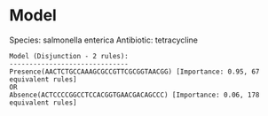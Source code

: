 
# Model

Species: salmonella enterica
Antibiotic: tetracycline

```
Model (Disjunction - 2 rules):
------------------------------
Presence(AACTCTGCCAAAGCGCCGTTCGCGGTAACGG) [Importance: 0.95, 67 equivalent rules]
OR
Absence(ACTCCCCGGCCTCCACGGTGAACGACAGCCC) [Importance: 0.06, 178 equivalent rules]

```

